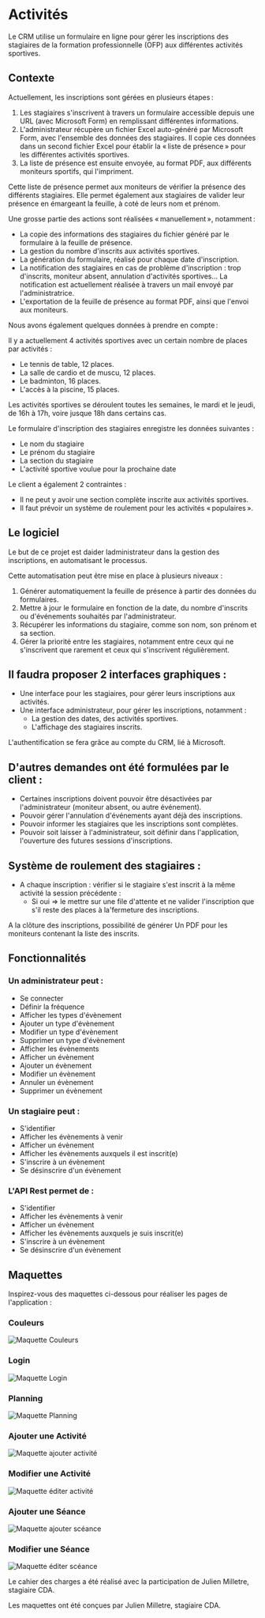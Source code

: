 
# Activités

Le CRM utilise un formulaire en ligne pour gérer les inscriptions des stagiaires de la formation professionnelle (OFP) aux différentes activités sportives.

## Contexte

Actuellement, les inscriptions sont gérées en plusieurs étapes :

1. Les stagiaires s'inscrivent à travers un formulaire accessible depuis une URL (avec Microsoft Form) en remplissant différentes informations.
2. L'administrateur récupère un fichier Excel auto-généré par Microsoft Form, avec l'ensemble des données des stagiaires. Il copie ces données dans un second fichier Excel pour établir la « liste de présence » pour les différentes activités sportives.
3. La liste de présence est ensuite envoyée, au format PDF, aux différents moniteurs sportifs, qui l'impriment.

Cette liste de présence permet aux moniteurs de vérifier la présence des différents stagiaires. Elle permet également aux stagiaires de valider leur présence en émargeant la feuille, à coté de leurs nom et prénom.

Une grosse partie des actions sont réalisées « manuellement », notamment :

* La copie des informations des stagiaires du fichier généré par le formulaire à la feuille de présence.
* La gestion du nombre d'inscrits aux activités sportives.
* La génération du formulaire, réalisé pour chaque date d'inscription.
* La notification des stagiaires en cas de problème d'inscription : trop d'inscrits, moniteur absent, annulation d'activités sportives… La notification est actuellement réalisée à travers un mail envoyé par l'administratrice.
* L'exportation de la feuille de présence au format PDF, ainsi que l'envoi aux moniteurs.

Nous avons également quelques données à prendre en compte :

Il y a actuellement 4 activités sportives avec un certain nombre de places par activités :

* Le tennis de table, 12 places.
* La salle de cardio et de muscu, 12 places.
* Le badminton, 16 places.
* L'accès à la piscine, 15 places.

Les activités sportives se déroulent toutes les semaines, le mardi et le jeudi, de 16h à 17h, voire jusque 18h dans certains cas.

Le formulaire d'inscription des stagiaires enregistre les données suivantes :

* Le nom du stagiaire
* Le prénom du stagiaire
* La section du stagiaire
* L'activité sportive voulue pour la prochaine date

Le client a également 2 contraintes :

* Il ne peut y avoir une section complète inscrite aux activités sportives.
* Il faut prévoir un système de roulement pour les activités « populaires ».

## Le logiciel

Le but de ce projet est daider ladministrateur dans la gestion des inscriptions, en automatisant le processus.

Cette automatisation peut être mise en place à plusieurs niveaux :

1. Générer automatiquement la feuille de présence à partir des données du formulaires.
2. Mettre à jour le formulaire en fonction de la date, du nombre d'inscrits ou d'événements souhaités par l'administrateur.
3. Récupérer les informations du stagiaire, comme son nom, son prénom et sa section.
4. Gérer la priorité entre les stagiaires, notamment entre ceux qui ne s'inscrivent que rarement et ceux qui s'inscrivent régulièrement.

## Il faudra proposer 2 interfaces graphiques :

* Une interface pour les stagiaires, pour gérer leurs inscriptions aux activités.
* Une interface administrateur, pour gérer les inscriptions, notamment :
  * La gestion des dates, des activités sportives.
  * L'affichage des stagiaires inscrits.

L'authentification se fera grâce au compte du CRM, lié à Microsoft.

## D'autres demandes ont été formulées par le client :

* Certaines inscriptions doivent pouvoir être désactivées par l'administrateur (moniteur absent, ou autre événement).
* Pouvoir gérer l'annulation d'événements ayant déjà des inscriptions.
* Pouvoir informer les stagiaires que les inscriptions sont complètes.
* Pouvoir soit laisser à l'administrateur, soit définir dans l'application, l'ouverture des futures sessions d'inscriptions.

## Système de roulement des stagiaires :

* A chaque inscription : vérifier si le stagiaire s'est inscrit à la même activité la session précédente :
  * Si oui => le mettre sur une file d'attente et ne valider l'inscription que s'il reste des places à la'fermeture des inscriptions.

A la clôture des inscriptions, possibilité de générer Un PDF pour les moniteurs contenant la liste des inscrits.

## Fonctionnalités

### Un administrateur peut :

* Se connecter
* Définir la fréquence
* Afficher les types d'évènement
* Ajouter un type d'évènement
* Modifier un type d'évènement
* Supprimer un type d'évènement
* Afficher les évènements
* Afficher un évènement
* Ajouter un évènement
* Modifier un évènement
* Annuler un évènement
* Supprimer un évènement

### Un stagiaire peut :

* S'identifier
* Afficher les évènements à venir
* Afficher un évènement
* Afficher les évènements auxquels il est inscrit(e)
* S'inscrire à un évènement
* Se désinscrire d'un évènement

### L'API Rest permet de :

* S'identifier
* Afficher les évènements à venir
* Afficher un évènement
* Afficher les évènements auxquels je suis inscrit(e)
* S'inscrire à un évènement
* Se désinscrire d'un évènement

## Maquettes

Inspirez-vous des maquettes ci-dessous pour réaliser les pages de l'application :

### Couleurs

![Maquette Couleurs](./Notes/Images/couleurs.png)

### Login

![Maquette Login](./Notes/Images/login.png)

### Planning

![Maquette Planning](./Notes/Images/planning.png)

### Ajouter une Activité

![Maquette ajouter activité](./Notes/Images/ajouter%20une%20activité.png)

### Modifier une Activité

![Maquette éditer activité](./Notes/Images/modifier%20une%20activité.png)

### Ajouter une Séance

![Maquette ajouter scéance](./Notes/Images/ajouter%20une%20séance.png)

### Modifier une Séance

![Maquette éditer scéance](./Notes/Images/modifier%20une%20séance.png)

Le cahier des charges a été réalisé avec la participation de Julien Milletre, stagiaire CDA.

Les maquettes ont été conçues par Julien Milletre, stagiaire CDA.
